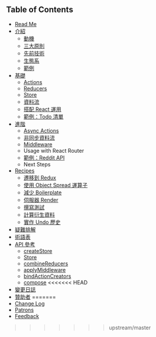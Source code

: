 ## Table of Contents

* [Read Me](/README.md)
* [介紹](/docs/introduction/README.md)
  * [動機](/docs/introduction/Motivation.md)
  * [三大原則](/docs/introduction/ThreePrinciples.md)
  * [先前技術](/docs/introduction/PriorArt.md)
  * [生態系](/docs/introduction/Ecosystem.md)
  * [範例](/docs/introduction/Examples.md)
* [基礎](/docs/basics/README.md)
  * [Actions](/docs/basics/Actions.md)
  * [Reducers](/docs/basics/Reducers.md)
  * [Store](/docs/basics/Store.md)
  * [資料流](/docs/basics/DataFlow.md)
  * [搭配 React 運用](/docs/basics/UsageWithReact.md)
  * [範例：Todo 清單](/docs/basics/ExampleTodoList.md)
* [進階](/docs/advanced/README.md)
  * [Async Actions](/docs/advanced/AsyncActions.md)
  * [非同步資料流](/docs/advanced/AsyncFlow.md)
  * [Middleware](/docs/advanced/Middleware.md)
  * Usage with React Router
  * [範例：Reddit API](/docs/advanced/ExampleRedditAPI.md)
  * Next Steps
* [Recipes](/docs/recipes/README.md)
  * [遷移到 Redux](/docs/recipes/MigratingToRedux.md)
  * [使用 Object Spread 運算子](/docs/recipes/UsingObjectSpreadOperator.md)
  * [減少 Boilerplate](/docs/recipes/ReducingBoilerplate.md)
  * [伺服器 Render](/docs/recipes/ServerRendering.md)
  * [撰寫測試](/docs/recipes/WritingTests.md)
  * [計算衍生資料](/docs/recipes/ComputingDerivedData.md)
  * [實作 Undo 歷史](/docs/recipes/ImplementingUndoHistory.md)
* [疑難排解](/docs/Troubleshooting.md)
* [術語表](/docs/Glossary.md)
* [API 參考](/docs/api/README.md)
  * [createStore](/docs/api/createStore.md)
  * [Store](/docs/api/Store.md)
  * [combineReducers](/docs/api/combineReducers.md)
  * [applyMiddleware](/docs/api/applyMiddleware.md)
  * [bindActionCreators](/docs/api/bindActionCreators.md)
  * [compose](/docs/api/compose.md)
<<<<<<< HEAD
* [變更日誌](/CHANGELOG.md)
* [贊助者](/PATRONS.md)
=======
* [Change Log](/CHANGELOG.md)
* [Patrons](/PATRONS.md)
* [Feedback](/docs/Feedback.md)
>>>>>>> upstream/master
